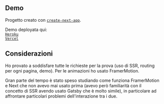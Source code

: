 ## Demo

Progetto creato con [`create-next-app`](https://github.com/vercel/next.js/tree/canary/packages/create-next-app).

Demo deployata qui: </br>
[`Heroku`](https://frozen-taiga-23779.herokuapp.com/)</br>
[`Vercel`](https://aquest-interview-5xqp75ivc-not-saved.vercel.app/)

## Considerazioni

Ho provato a soddisfare tutte le richieste per la prova (uso di SSR, routing per ogni pagina, demo).
Per le animazioni ho usato FramerMotion.

Gran parte del tempo è stato speso studiando come funziona FramerMotion e Next che non avevo mai usato prima (avevo però familiarità con il concetto di SSR avendo usato Gatsby che è molto simile), in particolare ad affrontare particolari problemi dell'interazione tra i due.
